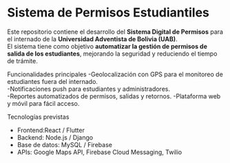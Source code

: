 # Sistema de Permisos Estudiantiles

Este repositorio contiene el desarrollo del **Sistema Digital de Permisos** para el internado de la **Universidad Adventista de Bolivia (UAB)**.  
El sistema tiene como objetivo **automatizar la gestión de permisos de salida de los estudiantes**, mejorando la seguridad y reduciendo el tiempo de trámite.

Funcionalidades principales
-Geolocalización con GPS para el monitoreo de estudiantes fuera del internado.  
-Notificaciones push para estudiantes y administradores.  
-Reportes automatizados de permisos, salidas y retornos.
-Plataforma web y móvil para fácil acceso.  

Tecnologías previstas
- Frontend:React / Flutter  
- Backend: Node.js / Django  
- Base de datos: MySQL / Firebase  
- APIs: Google Maps API, Firebase Cloud Messaging, Twilio  

